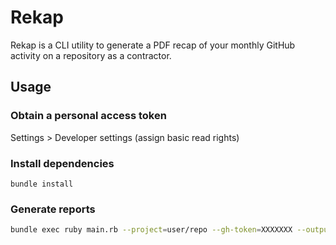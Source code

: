 # Rekap

Rekap is a CLI utility to generate a PDF recap of your monthly GitHub activity on a repository as a contractor.

## Usage

### Obtain a personal access token

Settings > Developer settings (assign basic read rights)

### Install dependencies

`bundle install`

### Generate reports

```bash
bundle exec ruby main.rb --project=user/repo --gh-token=XXXXXXX --output=/path/to/output
```
